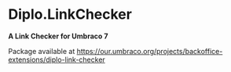 # Diplo.LinkChecker

**A Link Checker for Umbraco 7**

Package available at https://our.umbraco.org/projects/backoffice-extensions/diplo-link-checker
